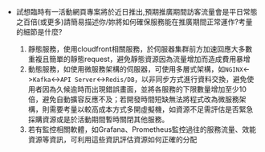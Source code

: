 - 試想臨時有一活動網頁專案將於近日推出,預期推廣期間訪客流量會是平日常態之百倍(或更多)請簡易描述你/妳將如何確保服務能在推廣期間正常運作?考量的細節是什麼?

    1. 靜態服務，使用cloudfront相關服務，於伺服器集群前方加速回應大多數重複且簡單的靜態request，避免靜態資源因為流量增加而造成費用暴增
    2. 動態服務，如使用微服務架構的伺服器，可使用多層式架構，如`NGINX`<->`Kafka`<->`API Server`<->`Redis/DB`，以非同步方式進行資料交換，避免使用者因為久候逾時而出現錯誤畫面，並將各服務的下限數量增加至少10倍，避免自動擴容反應不及；若開發時間短缺無法將程式改為微服務架構，則需要考量以較高成本方式多開虛擬機，如資源不足需評估是否緊急採購資源或是於活動期間暫時關閉其他服務。
    3. 若有監控相關軟體，如Grafana、Prometheus監控過往的服務流量、效能資源等資訊，可利用這些資訊評估資源如何正確的分配